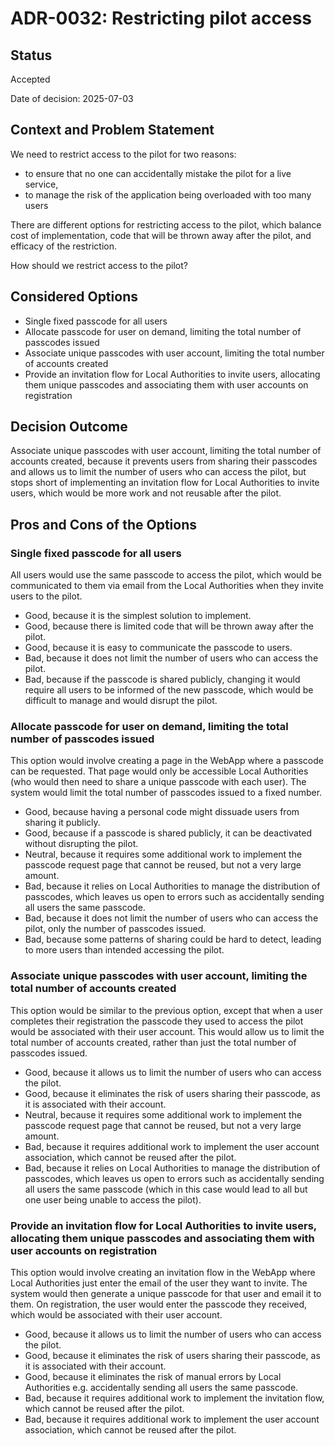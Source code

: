 # ADR-0032: Restricting pilot access

## Status

Accepted

Date of decision: 2025-07-03

## Context and Problem Statement

We need to restrict access to the pilot for two reasons:

- to ensure that no one can accidentally mistake the pilot for a live service,
- to manage the risk of the application being overloaded with too many users

There are different options for restricting access to the pilot, which balance cost of implementation, code that will be
thrown away after the pilot, and efficacy of the restriction.

How should we restrict access to the pilot?

## Considered Options

* Single fixed passcode for all users
* Allocate passcode for user on demand, limiting the total number of passcodes issued
* Associate unique passcodes with user account, limiting the total number of accounts created
* Provide an invitation flow for Local Authorities to invite users, allocating them unique passcodes and associating
  them with user accounts on registration

## Decision Outcome

Associate unique passcodes with user account, limiting the total number of accounts created, because it prevents users
from sharing their passcodes and allows us to limit the number of users who can access the pilot, but stops short of
implementing an invitation flow for Local Authorities to invite users, which would be more work and not reusable after
the pilot.

## Pros and Cons of the Options

### Single fixed passcode for all users

All users would use the same passcode to access the pilot, which would be communicated to them via email from the Local
Authorities when they invite users to the pilot.

* Good, because it is the simplest solution to implement.
* Good, because there is limited code that will be thrown away after the pilot.
* Good, because it is easy to communicate the passcode to users.
* Bad, because it does not limit the number of users who can access the pilot.
* Bad, because if the passcode is shared publicly, changing it would require all users to be informed of the new
  passcode,
  which would be difficult to manage and would disrupt the pilot.

### Allocate passcode for user on demand, limiting the total number of passcodes issued

This option would involve creating a page in the WebApp where a passcode can be requested. That page would only be
accessible Local Authorities (who would then need to share a unique passcode with each user). The system would limit the
total number of passcodes issued to a fixed number.

* Good, because having a personal code might dissuade users from sharing it publicly.
* Good, because if a passcode is shared publicly, it can be deactivated without disrupting the pilot.
* Neutral, because it requires some additional work to implement the passcode request page that cannot be reused, but
  not a very large amount.
* Bad, because it relies on Local Authorities to manage the distribution of passcodes, which leaves us open to errors
  such as accidentally sending all users the same passcode.
* Bad, because it does not limit the number of users who can access the pilot, only the number of passcodes issued.
* Bad, because some patterns of sharing could be hard to detect, leading to more users than intended accessing the
  pilot.

### Associate unique passcodes with user account, limiting the total number of accounts created

This option would be similar to the previous option, except that when a user completes their registration the passcode
they used to access the pilot would be associated with their user account. This would allow us to limit the total number
of accounts created, rather than just the total number of passcodes issued.

* Good, because it allows us to limit the number of users who can access the pilot.
* Good, because it eliminates the risk of users sharing their passcode, as it is associated with their account.
* Neutral, because it requires some additional work to implement the passcode request page that cannot be reused, but
  not a very large amount.
* Bad, because it requires additional work to implement the user account association, which cannot be reused after the
  pilot.
* Bad, because it relies on Local Authorities to manage the distribution of passcodes, which leaves us open to errors
  such as accidentally sending all users the same passcode (which in this case would lead to all but one user being
  unable to access the pilot).

### Provide an invitation flow for Local Authorities to invite users, allocating them unique passcodes and associating them with user accounts on registration

This option would involve creating an invitation flow in the WebApp where Local Authorities just enter the email of the
user they want to invite. The system would then generate a unique passcode for that user and email it to them. On
registration, the user would enter the passcode they received, which would be associated with their user account.

* Good, because it allows us to limit the number of users who can access the pilot.
* Good, because it eliminates the risk of users sharing their passcode, as it is associated with their account.
* Good, because it eliminates the risk of manual errors by Local Authorities e.g. accidentally sending all users the
  same passcode.
* Bad, because it requires additional work to implement the invitation flow, which cannot be reused after the pilot.
* Bad, because it requires additional work to implement the user account association, which cannot be reused after the
  pilot.
